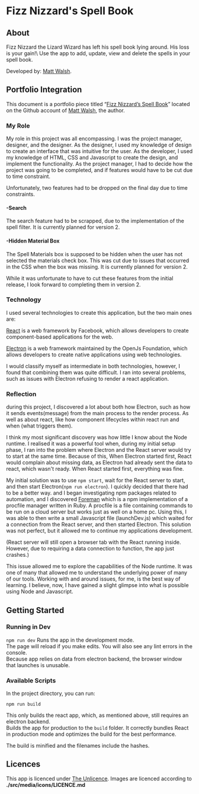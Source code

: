 # Fizz Nizzard's Spell Book

## About
Fizz Nizzard the Lizard Wizard has left his spell book lying around. His loss is your gain!\ Use the app to add, update, view and delete the spells in your spell book.

Developed by: [Matt Walsh](https://github.com/matt-walsh).

## Portfolio Integration
This document is a portfolio piece titled “[Fizz Nizzard’s Spell Book](https://github.com/matt-walsh/fizznizzards-spellbook)” located on the Github account of [Matt Walsh](https://github.com/matt-walsh), the author. 
### My Role

My role in this project was all encompassing. I was the project manager, designer, and the designer. As the designer, I used my knowledge of design to create an interface that was intuitive for the user. As the developer, I used my knowledge of HTML, CSS and Javascript to create the design, and implement the functionality. As the project manager, I had to decide how the project was going to be completed, and if features would have to be cut due to time constraint. 

Unfortunately, two features had to be dropped on the final day due to time constraints.

#### **-Search**
The search feature had to be scrapped, due to the implementation of the spell filter. It is currently planned for version 2.

#### **-Hidden Material Box**
The Spell Materials box is supposed to be hidden when the user has not selected the materials check box. This was cut due to issues that occurred in the CSS when the box was missing. It is currently planned for version 2.

While it was unfortunate to have to cut these features from the initial release, I look forward to completing them in version 2.

### Technology
I used several technologies to create this application, but the two main ones are:

[React](https://reactjs.org/) is a web framework by Facebook, which allows developers to create component-based applications for the web. 

[Electron](https://www.electron.org) is a web framework maintained by the OpenJs Foundation, which allows developers to create native applications using web technologies.

I would classify myself as intermediate in both technologies, however, I found that combining them was quite difficult. I ran into several problems, such as issues with Electron refusing to render a react application.

### Reflection
during this project, I discovered a lot about both how Electron, such as how it sends events(message) from the main process to the render process. As well as about react, like how component lifecycles within react run and when (what triggers them). 

I think my most significant discovery was how little I know about the Node runtime. I realised it was a powerful tool when, during my initial setup phase, I ran into the problem where Electron and the React server would try to start at the same time. Because of this, When Electron started first, React would complain about missing data, as Electron had already sent the data to react, which wasn't ready. When React started first, everything was fine. 

My initial solution was to use `npm start`, wait for the React server to start, and then start Electron(`npm run electron`). I quickly decided that there had to be a better way. and I began investigating npm packages related to automation, and I discovered [Foreman](https://www.npmjs.com/package/foreman) which is a npm implementation of a procfile manager written in Ruby. A procfile is a file containing commands to be run on a cloud server but works just as well on a home pc. Using this, I was able to then write a small Javascript file (launchDev.js) which waited for a connection from the React server, and then started Electron. This solution was not perfect, but it allowed me to continue my applications development. 

(React server will still open a browser tab with the React running inside. However, due to requiring a data connection to function, the app just crashes.)

This issue allowed me to explore the capabilities of the Node runtime. It was one of many that allowed me to understand the underlying power of many of our tools. Working with and around issues, for me, is the best way of learning. I believe, now, I have gained a slight glimpse into what is possible using Node and Javascript.

## Getting Started

### Running in Dev

`npm run dev`
Runs the app in the development mode.\
The page will reload if you make edits. You will also see any lint errors in the console.\
Because app relies on data from electron backend, the browser window that launches is unusable.

### Available Scripts

In the project directory, you can run:

`npm run build`

This only builds the react app, which, as mentioned above, still requires an electron backend.\
Builds the app for production to the `build` folder. It correctly bundles React in production mode and optimizes the build for the best performance.

The build is minified and the filenames include the hashes.

## Licences
This app is licenced under [The Unlicence](https://unlicense.org/). Images are licenced according to **./src/media/icons/LICENCE.md**